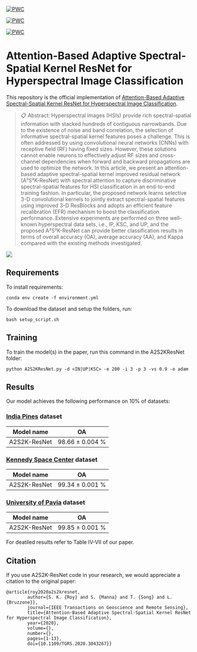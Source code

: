 [![PWC](https://img.shields.io/endpoint.svg?url=https://paperswithcode.com/badge/attention-based-adaptive-spectral-spatial/hyperspectral-image-classification-on-kennedy)](https://paperswithcode.com/sota/hyperspectral-image-classification-on-kennedy?p=attention-based-adaptive-spectral-spatial)
	
[![PWC](https://img.shields.io/endpoint.svg?url=https://paperswithcode.com/badge/attention-based-adaptive-spectral-spatial/hyperspectral-image-classification-on-pavia)](https://paperswithcode.com/sota/hyperspectral-image-classification-on-pavia?p=attention-based-adaptive-spectral-spatial)
	
[![PWC](https://img.shields.io/endpoint.svg?url=https://paperswithcode.com/badge/attention-based-adaptive-spectral-spatial/hyperspectral-image-classification-on-indian)](https://paperswithcode.com/sota/hyperspectral-image-classification-on-indian?p=attention-based-adaptive-spectral-spatial)


# Attention-Based Adaptive Spectral-Spatial Kernel ResNet for Hyperspectral Image Classification

This repository is the official implementation of [Attention-Based Adaptive Spectral-Spatial Kernel ResNet for Hyperspectral Image Classification](https://ieeexplore.ieee.org/document/9306920). 

>📋  Abstract:
Hyperspectral images (HSIs) provide rich spectral-spatial information with stacked hundreds of contiguous narrowbands. Due to the existence of noise and band correlation, the selection of informative spectral-spatial kernel features poses a challenge. This is often addressed by using convolutional neural networks (CNNs) with receptive field (RF) having fixed sizes. However, these solutions cannot enable neurons to effectively adjust RF sizes and cross-channel dependencies when forward and backward propagations are used to optimize the network. In this article, we present an attention-based adaptive spectral-spatial kernel improved residual network (A²S²K-ResNet) with spectral attention to capture discriminative spectral-spatial features for HSI classification in an end-to-end training fashion. In particular, the proposed network learns selective 3-D convolutional kernels to jointly extract spectral-spatial features using improved 3-D ResBlocks and adopts an efficient feature recalibration (EFR) mechanism to boost the classification performance. Extensive experiments are performed on three well-known hyperspectral data sets, i.e., IP, KSC, and UP, and the proposed A²S²K-ResNet can provide better classification results in terms of overall accuracy (OA), average accuracy (AA), and Kappa compared with the existing methods investigated.


<img src="figs/model.png"/>

## Requirements

To install requirements:

```setup
conda env create -f environment.yml
```

To download the dataset and setup the folders, run:

```
bash setup_script.sh
```

## Training

To train the model(s) in the paper, run this command in the A2S2KResNet folder:

```train
python A2S2KResNet.py -d <IN|UP|KSC> -e 200 -i 3 -p 3 -vs 0.9 -o adam
```

## Results

Our model achieves the following performance on 10% of datasets:

### [India Pines](http://www.ehu.eus/ccwintco/uploads/6/67/Indian_pines_corrected.mat) dataset

| Model name         | OA  |
| ------------------ |---------------- |
| A2S2K-ResNet   | 98.66 ± 0.004 % |

### [Kennedy Space Center](http://www.ehu.es/ccwintco/uploads/2/26/KSC.mat) dataset

| Model name         | OA  |
| ------------------ |---------------- |
| A2S2K-ResNet   | 99.34 ± 0.001 % |

### [University of Pavia](http://www.ehu.eus/ccwintco/uploads/e/ee/PaviaU.mat) dataset

| Model name         | OA  |
| ------------------ |---------------- |
| A2S2K-ResNet   | 99.85 ± 0.001 % |

For deatiled results refer to Table IV-VII of our paper. 


## Citation

If you use A2S2K-ResNet code in your research, we would appreciate a citation to the original paper:

    @article{roy2020a2s2kresnet,
            author={S. K. {Roy} and S. {Manna} and T. {Song} and L. {Bruzzone}},
            journal={IEEE Transactions on Geoscience and Remote Sensing}, 
            title={Attention-Based Adaptive Spectral-Spatial Kernel ResNet for Hyperspectral Image Classification}, 
            year={2020},
            volume={},
            number={},
            pages={1-13},
            doi={10.1109/TGRS.2020.3043267}}
